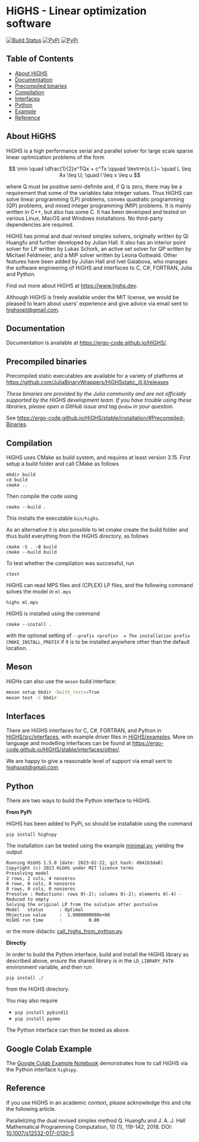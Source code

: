 # HiGHS - Linear optimization software

[![Build Status](https://github.com/ERGO-Code/HiGHS/workflows/build/badge.svg)](https://github.com/ERGO-Code/HiGHS/actions?query=workflow%3Abuild+branch%3Amaster)
[![PyPi](https://img.shields.io/pypi/v/highspy.svg)](https://pypi.python.org/pypi/highspy)
[![PyPi](https://img.shields.io/pypi/dm/highspy.svg)](https://pypi.python.org/pypi/highspy)

## Table of Contents

*   [About HiGHS](#about-highs)
*   [Documentation](#documentation)
*   [Precompiled binaries](#precompiled-binaries)
*   [Compilation](#compilation)
*   [Interfaces](#interfaces)
*   [Python](#python)
*   [Example](#google-colab-example)
*   [Reference](#reference)

About HiGHS
-----------

HiGHS is a high performance serial and parallel solver for large scale sparse
linear optimization problems of the form

$$ \min \quad \dfrac{1}{2}x^TQx + c^Tx \qquad \textrm{s.t.}~ \quad L \leq Ax \leq U; \quad l \leq x \leq u $$

where Q must be positive semi-definite and, if Q is zero, there may be a requirement that some of the variables take integer values. Thus HiGHS can solve linear programming (LP) problems, convex quadratic programming (QP) problems, and mixed integer programming (MIP) problems. It is mainly written in C++, but also has some C. It has been developed and tested on various Linux, MacOS and Windows installations. No third-party dependencies are required.

HiGHS has primal and dual revised simplex solvers, originally written by Qi Huangfu and further developed by Julian Hall. It also has an interior point solver for LP written by Lukas Schork, an active set solver for QP written by Michael Feldmeier, and a MIP solver written by Leona Gottwald. Other features have been added by Julian Hall and Ivet Galabova, who manages the software engineering of HiGHS and interfaces to C, C#, FORTRAN, Julia and Python.

Find out more about HiGHS at https://www.highs.dev.

Although HiGHS is freely available under the MIT license, we would be pleased to learn about users' experience and give advice via email sent to highsopt@gmail.com.

Documentation
-------------

Documentation is available at https://ergo-code.github.io/HiGHS/.

Precompiled binaries
--------------------

Precompiled static executables are available for a variety of platforms at
https://github.com/JuliaBinaryWrappers/HiGHSstatic_jll.jl/releases

_These binaries are provided by the Julia community and are not officially supported by the HiGHS development team. If you have trouble using these libraries, please open a GitHub issue and tag `@odow` in your question._

See https://ergo-code.github.io/HiGHS/stable/installation/#Precompiled-Binaries.

Compilation
-----------

HiGHS uses CMake as build system, and requires at least version 3.15. First setup a build folder and call CMake as follows

    mkdir build
    cd build
    cmake ..

Then compile the code using

    cmake --build .

This installs the executable `bin/highs`.

As an alternative it is also possible to let cmake create the build folder and thus build everything from the HiGHS directory, as follows

    cmake -S . -B build
    cmake --build build


To test whether the compilation was successful, run

    ctest

HiGHS can read MPS files and (CPLEX) LP files, and the following command
solves the model in `ml.mps`

    highs ml.mps

HiGHS is installed using the command

    cmake --install .

with the optional setting of `--prefix <prefix>  = The installation prefix CMAKE_INSTALL_PREFIX` if it is to be installed anywhere other than the default location.

Meson
-----

HiGHs can also use the `meson` build interface:

``` sh
meson setup bbdir -Dwith_tests=True
meson test -C bbdir
```


Interfaces
----------

There are HiGHS interfaces for C, C#, FORTRAN, and Python in [HiGHS/src/interfaces](https://github.com/ERGO-Code/HiGHS/blob/master/src/interfaces), with example driver files in [HiGHS/examples](https://github.com/ERGO-Code/HiGHS/blob/master/examples). More on language and modelling interfaces can be found at https://ergo-code.github.io/HiGHS/stable/interfaces/other/.

We are happy to give a reasonable level of support via email sent to highsopt@gmail.com.

Python
------

There are two ways to build the Python interface to HiGHS.

__From PyPi__

HiGHS has been added to PyPi, so should be installable using the command

    pip install highspy

The installation can be tested using the example [minimal.py](https://github.com/ERGO-Code/HiGHS/blob/master/examples/minimal.py), yielding the output

    Running HiGHS 1.5.0 [date: 2023-02-22, git hash: d041b3da0]
    Copyright (c) 2023 HiGHS under MIT licence terms
    Presolving model
    2 rows, 2 cols, 4 nonzeros
    0 rows, 0 cols, 0 nonzeros
    0 rows, 0 cols, 0 nonzeros
    Presolve : Reductions: rows 0(-2); columns 0(-2); elements 0(-4) - Reduced to empty
    Solving the original LP from the solution after postsolve
    Model   status      : Optimal
    Objective value     :  1.0000000000e+00
    HiGHS run time      :          0.00

or the more didactic [call_highs_from_python.py](https://github.com/ERGO-Code/HiGHS/blob/master/examples/call_highs_from_python.py).

__Directly__

In order to build the Python interface, build and install the HiGHS
library as described above, ensure the shared library is in the
`LD_LIBRARY_PATH` environment variable, and then run

    pip install ./

from the HiGHS directory.

You may also require

* `pip install pybind11`
* `pip install pyomo`

The Python interface can then be tested as above.

Google Colab Example
-----------------------------
The [Google Colab Example Notebook](https://colab.research.google.com/drive/1JmHF53OYfU-0Sp9bzLw-D2TQyRABSjHb?usp=sharing) demonstrates how to call HiGHS via the Python interface `highspy`.

Reference
---------

If you use HiGHS in an academic context, please acknowledge this and cite the following article.

Parallelizing the dual revised simplex method
Q. Huangfu and J. A. J. Hall
Mathematical Programming Computation, 10 (1), 119-142, 2018.
DOI: [10.1007/s12532-017-0130-5](https://link.springer.com/article/10.1007/s12532-017-0130-5)
